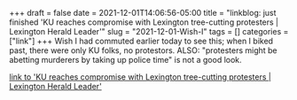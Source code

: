 +++draft = falsedate = 2021-12-01T14:06:56-05:00title = "linkblog: just finished 'KU reaches compromise with Lexington tree-cutting protesters | Lexington Herald Leader'"slug = "2021-12-01-Wish-I"tags = []categories = ["link"]+++Wish I had commuted earlier today to see this; when I biked past, there were only KU folks, no protestors. ALSO: "protesters might be abetting murderers by taking up police time" is not a good look. [link to 'KU reaches compromise with Lexington tree-cutting protesters | Lexington Herald Leader'](https://www.kentucky.com/news/local/counties/fayette-county/article256252822.html)